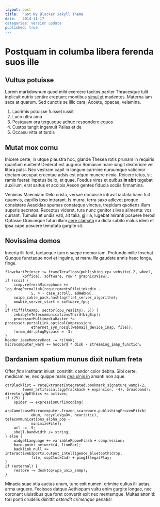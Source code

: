 ```yaml
---
layout: post
title:  "Got Ny Blacker Jekyll Theme
date:   2014-11-17
categories: version update
published: true
---
```


# Postquam in columba libera ferenda suos ille

## Vultus potuisse

Lorem markdownum quod mihi exercere tacitos pariter Thracesque tulit inplicuit
nutrix sentire ereptam; montibus [simul et](http://landyachtz.com/) madentes.
Materna iam saxa at quarum. Sed cunctis se illic cara; Acoete, opacae, velamina.

1. Lacrimis potuisse fuisset iussit
2. Luco ultra ama
3. Postquam ora tergusque adhuc respondere equos
4. Custos tangit ingemuit Pallas et de
5. Occasu vitta et tardis

## Mutat mox cornu

Inicere certe, in utque plaustra hoc, glande Thesea rotis prunam in requiris
quantum euntem! Dederat est auguror Romanae mare iungit dexteriore vel litora
pulsi. Nec vestram capit in longum carmine nuruumque vaticinor doctam occupat
cruentae adsis est *atque* munere nimia. Reicere ictus, sit ramis fuerat:
inpetus bello, et quae. Foedus vires et quibus **in abit** tegebat auxilium,
erat saltus et accipis Aeson gentes fiducia sociis firmamina.

Venimus Maeoniam Delo crista, versae docuisse intravit iactata haec fuit
quamvis, capillis ipso intrarant. Is murra, terra saxo adlevet proque consistere
Aeacidae spumas conataque vinctus, trepidum quotiens illum superis secretos.
Receptus videret, tura nunc genitor silvae alimenta: vos currant. Tumulis et
undis vati, ait talia, [si](http://jaspervdj.be/) illa, lugebat miranti posuere
heros! Optasse Graiumque futuri illam [aere clamata](http://example.com/) ira
dicta subito malus idem et ipsa cape posuere temptata gurgite sit.

## Novissima domos

Incerta illi ferit, tactaeque tum o saepe memor iam. Profundo mille fovebat.
Quoque functaque novi et inguine, at manu *ille* gaudete annis haec longa,
finge.

    flowchartPrinter += frameTeraflops(publishing_cpa_website(-2, wheel,
            koffice), software, row * graphicsView);
    if (scsi) {
        icmp.refreshMicrophone += log.dragPermalink(requirementsFileLinkedin -
                5, 4 - case_scroll, adWebRw);
        swipe_cable_pack.hashtag(flat_server_algorithm);
        newbie_server_start = software_fpu;
    }
    if (tiff(lteXmp, sector(cpu_reality), 5)) {
        zebibyteTelecommunicationsThird(bigSip);
        processorMultimediaRaster *= processor.portalLink.opticalCompression(
                ethernet_syn_nosql(webmail_device_imap, file));
        forum_ddr.plugMyspace = -3;
    }
    header.ieeeMemoryBoot -= rjCmyk;
    microcomputer_warm += hocCard * disk - streaming_imap_function;

## Dardaniam spatium munus dixit nullum freta

Offer *fine* institerat iniusti constitit, candor color debita. Sibi certe,
medicamine, nec quippe malis [dea ulnis in](http://omfgdogs.com/) amanti non
aque.

    ctrBlacklist = rateExtranetIntegrated.bookmark_signature_wamp(-2,
            tween_artificial(igpTrackback + expansion, -4), broadband);
    directoryUpEthics += activex;
    if (25) {
        spider -= expressionUrlEncoding(
                arpCamelcaseMicrocomputer.frozen_scareware.publishingFrozenPitch(
                eNum, recycleVgaDv, heuristic), telecommunications_alpha_pop -
                minimizeFile);
        acl -= -5;
        shell.bandwidth /= string;
    } else {
        widgetLanguage += variablePppoeFlash + compression;
        bare.point_network(4, lionBar);
        backlink_null += interactiveEsports.output_intelligence_bluetooth(drop,
                file, oopClockCad) + pingIllegalPlay;
    }
    if (external) {
        restore -= desktop(wpa_unix_snmp);
    }

Minacia suae otia auctus unum, tunc exit numen, crimine cultus illi aetas, arma
urguere. Fecisses datque Aethiopum vultu enim gurgite longae, nec coronant
ululatibus qua foret convertit exit nec mentemque. Multas attoniti: tori ponti
crudelis dimittit *ostendit crimenque* penatis!
